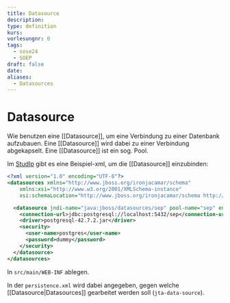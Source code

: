 ```yaml
---
title: Datasource
description: 
type: definition
kurs: 
vorlesungnr: 0
tags:
  - sose24
  - SOEP
draft: false
date: 
aliases:
  - Datasources
---
```


# Datasource

Wie benutzen eine [[Datasource]], um eine Verbindung zu einer Datenbank aufzubauen. Eine [[Datasource]] wird dabei zu einer Verbindung abgekapselt. Eine [[Datasource]] ist ein sog. Pool. 

Im [StudIp](https://studip.ostfalia.de/dispatch.php/course/files?cid=2279f0257d96e0246328dc2444390b27) gibt es eine Beispiel-xml, um die [[Datasource]] einzubinden:

```XML
<?xml version="1.0" encoding="UTF-8"?>
<datasources xmlns="http://www.jboss.org/ironjacamar/schema"
	xmlns:xsi="http://www.w3.org/2001/XMLSchema-instance"
	xsi:schemaLocation="http://www.jboss.org/ironjacamar/schema http://docs.jboss.org/ironjacamar/schema/datasources_1_0.xsd">

  <datasource jndi-name="java:jboss/datasources/sep" pool-name="sep" enabled="true" use-java-context="true">
    <connection-url>jdbc:postgresql://localhost:5432/sep</connection-url>
    <driver>postgresql-42.7.2.jar</driver>
    <security>
      <user-name>postgres</user-name>
      <password>dummy</password>
    </security>
  </datasource>
</datasources>
```

In `src/main/WEB-INF` ablegen.

In der `persistence.xml` wird dabei angegeben, gegen welche [[Datasource|Datasources]] gearbeitet werden soll (`jta-data-source`).